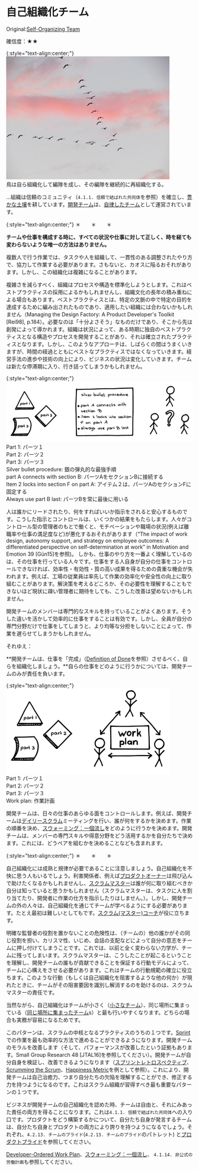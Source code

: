 # 自己組織化チーム

 Original:[Self-Organizing Team](https://sites.google.com/a/scrumplop.org/published-patterns/product-organization-pattern-language/development-team/self-organizing-team)

確信度：★★

{:style="text-align:center;"}
![ch02_17_17_Self_Organizing_Team1](Images/ch02_17_17_Self_Organizing_Team1.png)<br>
鳥は自ら組織化して編隊を成し、その編隊を継続的に再組織化する。

...組織は信頼のコミュニティ（`4.1.1. 信頼で結ばれた共同体`を参照）を確立し、[豊かな土壌](ch02_03_3_Fertile_Soil.md)を耕しています。[開発チーム](ch02_14_14_Development_Team.md)は、[自律したチーム](ch02_16_16_Autonomous_Team.md)として運営されています。

{:style="text-align:center;"}
＊　　＊　　＊

**チームや仕事を構成する時に、すべての状況や仕事に対して正しく、時を経ても変わらないような唯一の方法はありません。**

複数人で行う作業では、タスクや人を組織して、一貫性のある調整されたやり方で、協力して作業する必要があります。さもないと、カオスに陥るおそれがあります。しかし、この組織化は複雑になることがあります。

複雑さを減らすべく、組織はプロセスや構造を標準化しようとします。これはベストプラクティスの採用によるかもしれませんし、組織文化の長年の積み重ねによる場合もあります。ベストプラクティスとは、特定の文脈の中で特定の目的を達成するために編み出されたものであり、適用したい組織には合わないかもしれません（Managing the Design Factory: A Product Developer's Toolkit [Rei98], p.184）。必要なのは「十分よさそう」なものだけであり、そこから先は創発によって導かれます。組織は状況によって、ある時期に独自のベストプラクティスとなる構造やプロセスを開発することがあり、それは確立されたプラクティスとなります。しかし、このようなアプローチは、しばらくの間はうまくいきますが、時間の経過とともにベストなプラクティスではなくなっていきます。経営手法の進歩や技術の向上により、ビジネスの状況は変化していきます。チームは新たな停滞期に入り、行き詰ってしまうかもしれません。

{:style="text-align:center;"}
![ch02_17_17_Self_Organizing_Team2](Images/ch02_17_17_Self_Organizing_Team2.png)<br>
Part 1: パーツ１<br>Part 2: パーツ２<br>Part 3: パーツ３<br>Silver bullet procedure: 銀の弾丸的な最強手順<br>part A connects with section B: パーツAをセクションBに接続する<br>Item 2 locks into section F on part A: アイテム２は、パーツAのセクションFに固定する<br>Always use part B last: パーツBを常に最後に用いる

人は誰かにリードされたり、何をすればいいか指示をされると安心するものです。こうした指示とコントロールは、いくつかの結果をもたらします。人々がコントロール型の管理者のもとで働くと、モチベーションや職場の状況(例えば離職率や仕事の満足度など)が悪化するおそれがあります（“The impact of work design, autonomy support, and strategy on employee outcomes: A differentiated perspective on self-determination at work” in Motivation and Emotion 39 [Gün15]を参照)。 しかも、仕事のやり方を一番よく理解しているのは、その仕事を行っている人々です。仕事をする人自身が自分の仕事をコントロールできなければ、効率性・有効性・質の高い成果を得るための貴重な機会が失われます。例えば、工場の従業員は率先して作業の効率化や安全性の向上に取り組むことがあります。解決策を考えるどころか、その必要性を理解することもできないほど現状に疎い管理者に期待をしても、こうした改善は望めないかもしれません。

開発チームのメンバーは専門的なスキルを持っていることがよくあります。そうした違いを活かして効率的に仕事をすることは有効です。しかし、全員が自分の専門分野だけで仕事をしてしまうと、より均等な分担をしないことによって、作業を遅らせてしまうかもしれません。

それゆえ：

**開発チームは、仕事を「完成」（[Definition of Done](https://sites.google.com/a/scrumplop.org/published-patterns/value-stream/definition-of-done)を参照）させるべく、自らを組織化しましょう。**自らの仕事をどのように行うかについては、開発チームのみが責任を負います。

{:style="text-align:center;"}
![ch02_17_17_Self_Organizing_Team3](Images/ch02_17_17_Self_Organizing_Team3.png)<br>
Part 1: パーツ１<br>Part 2: パーツ２<br>Part 3: パーツ３<br>Work plan: 作業計画

開発チームは、日々の仕事のあらゆる面をコントロールします。例えば、開発チームは​[デイリースクラム](ch02_30_29_Daily_Scrum.md)ミーティングを行い、誰が何をするかを決めます。作業の順番を決め、​[スウォーミング：一個流し](ch02_26_25_Swarming_One_Piece_Continuous_Flow.md)をどのように行うかを決めます。開発チームは、メンバーの専門スキルや得意分野をどう活用するかを自分たちで決めます。これには、どうペアを組むかを決めることなども含まれます。

{:style="text-align:center;"}
＊　　＊　　＊

自己組織化には成熟と規律が必要であることに注意しましょう。自己組織化を不快に思う人もいるでしょう。利害関係者、例えば​[プロダクトオーナー](ch02_11_11_Product_Owner.md)​は飛び込んで助けたくなるかもしれませんし、[スクラムマスター](ch02_20_19_ScrumMaster.md)は誰が何に取り組むべきか自分は知っていると思うかもしれません（スクラムマスターは、タスクに人を割り当てたり、開発者に作業の仕方を指示したりはしません。）。しかし、開発チームの外の人々は、自己組織化を通じてチームが学べるようにする必要があります。たとえ最初は難しいとしてもです。[スクラム(マスター)コーチ](ch02_23_22_Scrum_Master_Coach.md)が役に立ちます。

明確な監督者の役割を置かないことの危険性は、（チームの）他の誰かがその同じ役割を担い、カリスマ性、いじめ、会話の支配などによって自分の意志をチームに押し付けてしまうことです。これでは、以前と全く変わらない力学が、チームに残ってしまいます。スクラムマスターは、こうしたことが起こるということを理解し、開発チームの誰もが貢献できることを保証する行動モデルによって、チームに心構えをさせる必要があります。これはチームの行動規範の確立に役立ちます。このような行動（もしくは自己組織化を阻害するような他の何か）が現れたときに、チームがその阻害要因を識別し解消するのを助けるのは、スクラムマスターの責任です。

当然ながら、自己組織化はチームが小さく（[小さなチーム](ch02_09_9_Small_Teams.md)）、同じ場所に集まっている（[同じ場所に集まったチーム](ch02_08_8_Collocated_Team.md)​s）と最も行いやすくなります。どちらの場合も実務が容易になるためです。

このパターンは、スクラムの中核となるプラクティスのうちの１つです。​[Sprint](https://sites.google.com/a/scrumplop.org/published-patterns/value-stream/sprint)​での作業を最も効率的な方法で進めることができるようになります。開発チームのモラルを改善します（そして、パフォーマンスが改善したという証拠もあります。Small Group Research 48 [JTAL16]を参照してください）。開発チームが自分自身を検証し、改善できるようになります（​[スプリントレトロスペクティブ](ch02_37_36_Sprint_Retrospective.md)、[Scrumming the Scrum](https://sites.google.com/a/scrumplop.org/published-patterns/retrospective-pattern-language/scrumming-the-scrum)、[Happiness Metric](https://sites.google.com/a/scrumplop.org/published-patterns/retrospective-pattern-language/happiness-metric)を例として参照）。これにより、開発チームは自己治癒力、つまり自分たちの欠陥を理解することができ、修正する力を持つようになるのです。これはスクラム組織が習得すべき最も重要なパターンの１つです。

ビジネスが開発チームの自己組織化を認めた時、チームは自由と、それにみあった責任の両方を得ることになります。これは`4.1.1. 信頼で結ばれた共同体`への入り口です。プロダクトをどう構築するかについて、自分たち自身が発言するチームは、自分たち自身とプロダクトの両方により誇りを持つようになるでしょう。それぞれ、`4.2.13. チームのプライド`(`4.2.13. チームのプライド`のパトレット) と[プロダクトプライド](ch02_39_38_Product_Pride.md)を参照してください。

[Developer-Ordered Work Plan](https://sites.google.com/a/scrumplop.org/published-patterns/value-stream/sprint-backlog/developer-ordered-work-plan)、[スウォーミング：一個流し](ch02_26_25_Swarming_One_Piece_Continuous_Flow.md)、 `4.1.14. 非公式の労働計画`も参照してください。

